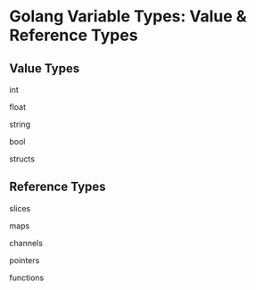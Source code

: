 # Golang Variable Types: Value & Reference Types

Value Types
---
int

float

string

bool

structs


Reference Types
---
slices

maps

channels

pointers

functions